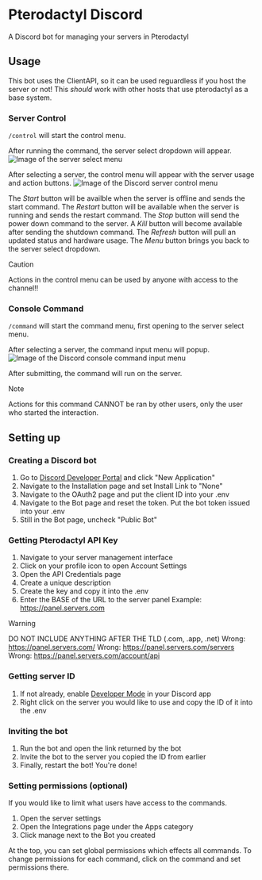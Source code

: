 # Pterodactyl Discord
A Discord bot for managing your servers in Pterodactyl

## Usage
This bot uses the ClientAPI, so it can be used reguardless if you host the server or not!
This *should* work with other hosts that use pterodactyl as a base system.

### Server Control
`/control` will start the control menu.

After running the command, the server select dropdown will appear.
![Image of the server select menu](https://i.imgur.com/PIYgaJB.png)

After selecting a server, the control menu will appear with the server usage and action buttons.
![Image of the Discord server control menu](https://i.imgur.com/ny8m1P6.png)

The *Start* button will be availble when the server is offline and sends the start command.
The *Restart* button will be available when the server is running and sends the restart command.
The *Stop* button will send the power down command to the server.
A *Kill* button will become available after sending the shutdown command.
The *Refresh* button will pull an updated status and hardware usage.
The *Menu* button brings you back to the server select dropdown.

> [!CAUTION]
> Actions in the control menu can be used by anyone with access to the channel!!

### Console Command
`/command` will start the command menu, first opening to the server select menu.

After selecting a server, the command input menu will popup.
![Image of the Discord console command input menu](https://i.imgur.com/CncbsEe.png)

After submitting, the command will run on the server.

> [!NOTE]
> Actions for this command CANNOT be ran by other users, only the user who started the interaction.

## Setting up

### Creating a Discord bot
1. Go to [Discord Developer Portal](https://discord.com/developers/applications/) and click "New Application"
2. Navigate to the Installation page and set Install Link to "None"
2. Navigate to the OAuth2 page and put the client ID into your .env
3. Navigate to the Bot page and reset the token. Put the bot token issued into your .env
4. Still in the Bot page, uncheck "Public Bot"

### Getting Pterodactyl API Key
1. Navigate to your server management interface
2. Click on your profile icon to open Account Settings
3. Open the API Credentials page
4. Create a unique description 
5. Create the key and copy it into the .env
6. Enter the BASE of the URL to the server panel
    Example: https://panel.servers.com

> [!WARNING]
> DO NOT INCLUDE ANYTHING AFTER THE TLD (.com, .app, .net)
> Wrong: https://panel.servers.com/
> Wrong: https://panel.servers.com/servers
> Wrong: https://panel.servers.com/account/api
    

### Getting server ID
1. If not already, enable [Developer Mode](https://support.discord.com/hc/en-us/articles/206346498-Where-can-I-find-my-User-Server-Message-ID#h_01HRSTXPS5CRSRTWYCGPHZQ37H) in your Discord app
2. Right click on the server you would like to use and copy the ID of it into the .env

### Inviting the bot
1. Run the bot and open the link returned by the bot
2. Invite the bot to the server you copied the ID from earlier
3. Finally, restart the bot! You're done!

### Setting permissions (optional)
If you would like to limit what users have access to the commands.
1. Open the server settings
2. Open the Integrations page under the Apps category
3. Click manage next to the Bot you created

At the top, you can set global permissions which effects all commands.
To change permissions for each command, click on the command and set permissions there.